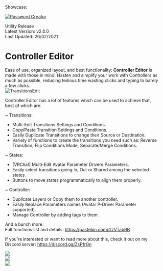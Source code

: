Showcase:

[![Password Creator](http://img.youtube.com/vi/uoI9qw4K8fI/0.jpg)](http://www.youtube.com/watch?v=uoI9qw4K8fI "Controller Editor")

Utility Release  
Latest Version: v2.0.0  
Last Updated: 26/02/2021  

# Controller Editor
Ease of use, organized layout, and best functionality: <b>Controller Editor</b> is made with those in mind. Hasten and simplify your work with Controllers as much as possible, reducing tedious time wasting clicks and typing to barely a few clicks.  
![TransitionsEdit](https://github.com/Dreadrith/DreadScripts/blob/main/ControllerEditor/Info_Images/TransitionEdit.gif)

Controller Editor has a lot of features which can be used to achieve that, best of which are:

~ Transitions:
- Multi-Edit Transitions Settings and Conditions.
- Copy/Paste Transition Settings and Conditions.
- Easily Duplicate Transitions to change their Source or Destination.
- Variety of functions to create the transitions you need such as: Reverse Transition, Flip Conditions Mode, Separate/Merge Conditions.

~ States:
- (VRChat) Multi-Edit Avatar Parameter Drivers Parameters.
- Easily select transitions going In, Out or Shared among the selected states.
- Buttons to move states programmatically to align them properly.

~ Controller:
- Duplicate Layers or Copy them to another controller.
- Easily Replace Parameters names (Avatar P-Driver Parameter supported).
- Manage Controller by adding tags to them.

And a bunch more.  
Full functions list and details: https://pastebin.com/GzVTabRB

If you're interested or want to read more about this, check it out on my Discord server: https://discord.gg/ZsPfrGn  

![](https://github.com/Dreadrith/DreadScripts/blob/main/ControllerEditor/Info_Images/ReverseTransitions.gif)  
![](https://github.com/Dreadrith/DreadScripts/blob/main/ControllerEditor/Info_Images/MakeTransitions.gif)  
![](https://github.com/Dreadrith/DreadScripts/blob/main/ControllerEditor/Info_Images/RemakeTransitions.gif)  
